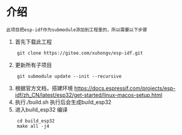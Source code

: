 # 介绍
    此项目把esp-idf作为submodule添加到工程里的，所以需要以下步骤
1. 首先下载此工程
```
    git clone https://gitee.com/xuhongv/esp-idf.git
```
2. 更新所有子项目
```
    git submodule update --init --recursive
```
3. 根据官方文档，搭建环境
    https://docs.espressif.com/projects/esp-idf/zh_CN/latest/esp32/get-started/linux-macos-setup.html
4. 执行./build.sh
    执行后会生成build_esp32
5. 进入build_esp32 编译
```
    cd build_esp32
    make all -j4
```